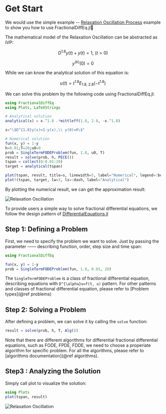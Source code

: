 # Get Start

We would use the simple example -- [Relaxation Oscillation Process](https://encyclopediaofmath.org/wiki/Relaxation_oscillation) example to show you how to use FractionalDiffEq.jl🙂

The mathematical model of the Relaxation Oscillation can be abstracted as IVP:

```math
D^{1.8}y(t)+y(t)=1,\ (t>0)
```

```math
y^{(k)}(0)=0
```

While we can know the analytical solution of this equation is:

```math
u(t)=t^{1.8}E_{1.8,\ 2.8}(-t^{1.8})
```

We can solve this problem by the following code using FractionalDiffEq.jl:

```julia
using FractionalDiffEq
using Plots, LaTeXStrings

# Analytical solution
analytical(x) = x.^1.8 .*mittleff(1.8, 2.8, -x.^1.8)

s="\$D^{1.8}y(x)=1-y(x),\\ y(0)=0\$"

# Numerical solution
fun(x, y) = 1-y
h=0.01;T=20;u0=0
prob = SingleTermFODEProblem(fun, 1.8, u0, T)
result = solve(prob, h, PECE())
tspan = collect(0:0.01:20)
target = analytical(tspan)

plot(tspan, result, title=s, linewidth=5, label="Numerical", legend=:bottomright)
plot!(tspan, target, lw=3, ls=:dash, label="Analytical")
```

By plotting the numerical result, we can get the approximation result:

![Relaxation Oscillation](./assets/example.png)

To provide users a simple way to solve fractional differential equations, we follow the design pattern of [DifferentialEquations.jl](https://github.com/SciML/DifferentialEquations.jl)

## Step 1: Defining a Problem

First, we need to specify the problem we want to solve. Just by passing the parameter —— describing function, order, step size and time span:

```julia
using FractionalDiffEq

fun(x, y) = 1-y
prob = SingleTermFODEProblem(fun, 1.8, 0.01, 20)
```

The ```SingleTermFODEProblem``` is a class of fractional differential equation, describing equations with ``D^{\alpha}u=f(t, u)`` pattern. For other patterns and classes of fractional differential equation, please refer to [Problem types](@ref problems)

## Step 2: Solving a Problem

After defining a problem, we can solve it by calling the ```solve``` function:

```julia
result = solve(prob, h, T, Alg())
```

Note that there are different algorithms for differential fractional differential equations, such as FODE, FPDE, FDDE, we need to choose a properiate algorithm for specific problem. For all the algorithms, please refer to [algorithms documentation](@ref algorithms).

## Step3 : Analyzing the Solution

Simply call plot to visualize the solution:

```julia
using Plots
plot(tspan, result)
```

![Relaxation Oscillation](./assets/example.png)